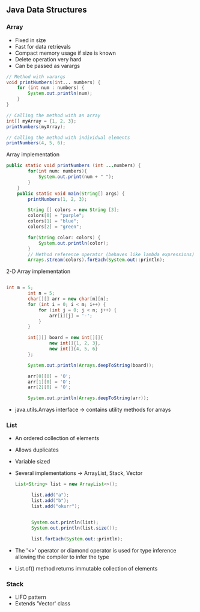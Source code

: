 ## Java Data Structures

### Array
- Fixed in size
- Fast for data retrievals
- Compact memory usage if size is known
- Delete operation very hard
- Can be passed as varargs

```java
// Method with varargs
void printNumbers(int... numbers) {
    for (int num : numbers) {
        System.out.println(num);
    }
}

// Calling the method with an array
int[] myArray = {1, 2, 3};
printNumbers(myArray);

// Calling the method with individual elements
printNumbers(4, 5, 6);
```

Array implementation

```java
public static void printNumbers (int ...numbers) {
        for(int num: numbers){
            System.out.print(num + " ");
        }
    }
    public static void main(String[] args) {
        printNumbers(1, 2, 3);

        String [] colors = new String [3];
        colors[0] = "purple";
        colors[1] = "blue";
        colors[2] = "green";

        for(String color: colors) {
            System.out.println(color);
        }
        // Method reference operator (behaves like lambda expressions)
        Arrays.stream(colors).forEach(System.out::println);
```

2-D Array implementation

```java

int m = 5;
        int n = 5;
        char[][] arr = new char[m][n];
        for (int i = 0; i < m; i++) {
            for (int j = 0; j < n; j++) {
                arr[i][j] = '-';
            }
        }

        int[][] board = new int[][]{
                new int[]{1, 2, 3},
                new int[]{4, 5, 6}
        };

        System.out.println(Arrays.deepToString(board));

        arr[0][0] = 'O';
        arr[1][0] = 'O';
        arr[2][0] = 'O';

        System.out.println(Arrays.deepToString(arr));
```

- java.utils.Arrays interface -> contains utility methods for arrays


### List

- An ordered collection of elements
- Allows duplicates
- Variable sized
- Several implementations -> ArrayList, Stack, Vector

  ```java
  List<String> list = new ArrayList<>();

        list.add("a");
        list.add("b");
        list.add("okurr");


        System.out.println(list);
        System.out.println(list.size());

        list.forEach(System.out::println);
  ```

- The '<>' operator or diamond operator is used for type inference allowing the compiler to infer the type
- List.of() method returns immutable collection of elements


### Stack

- LIFO pattern
- Extends 'Vector' class 
